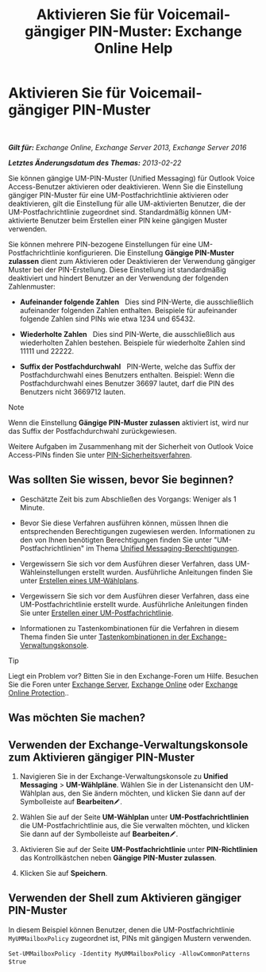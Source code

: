 ﻿---
title: 'Aktivieren Sie für Voicemail-gängiger PIN-Muster: Exchange Online Help'
TOCTitle: Aktivieren Sie für Voicemail-gängiger PIN-Muster
ms:assetid: 9940a8c2-f576-4089-ab96-8b318ad3da0f
ms:mtpsurl: https://technet.microsoft.com/de-de/library/JJ673546(v=EXCHG.150)
ms:contentKeyID: 50554882
ms.date: 05/23/2018
mtps_version: v=EXCHG.150
ms.translationtype: MT
---

# Aktivieren Sie für Voicemail-gängiger PIN-Muster

 

_**Gilt für:** Exchange Online, Exchange Server 2013, Exchange Server 2016_

_**Letztes Änderungsdatum des Themas:** 2013-02-22_

Sie können gängige UM-PIN-Muster (Unified Messaging) für Outlook Voice Access-Benutzer aktivieren oder deaktivieren. Wenn Sie die Einstellung gängiger PIN-Muster für eine UM-Postfachrichtlinie aktivieren oder deaktivieren, gilt die Einstellung für alle UM-aktivierten Benutzer, die der UM-Postfachrichtlinie zugeordnet sind. Standardmäßig können UM-aktivierte Benutzer beim Erstellen einer PIN keine gängigen Muster verwenden.

Sie können mehrere PIN-bezogene Einstellungen für eine UM-Postfachrichtlinie konfigurieren. Die Einstellung **Gängige PIN-Muster zulassen** dient zum Aktivieren oder Deaktivieren der Verwendung gängiger Muster bei der PIN-Erstellung. Diese Einstellung ist standardmäßig deaktiviert und hindert Benutzer an der Verwendung der folgenden Zahlenmuster:

  - **Aufeinander folgende Zahlen**   Dies sind PIN-Werte, die ausschließlich aufeinander folgenden Zahlen enthalten. Beispiele für aufeinander folgende Zahlen sind PINs wie etwa 1234 und 65432.

  - **Wiederholte Zahlen**   Dies sind PIN-Werte, die ausschließlich aus wiederholten Zahlen bestehen. Beispiele für wiederholte Zahlen sind 11111 und 22222.

  - **Suffix der Postfachdurchwahl**   PIN-Werte, welche das Suffix der Postfachdurchwahl eines Benutzers enthalten. Beispiel: Wenn die Postfachdurchwahl eines Benutzer 36697 lautet, darf die PIN des Benutzers nicht 3669712 lauten.


> [!NOTE]
> Wenn die Einstellung <STRONG>Gängige PIN-Muster zulassen</STRONG> aktiviert ist, wird nur das Suffix der Postfachdurchwahl zurückgewiesen.



Weitere Aufgaben im Zusammenhang mit der Sicherheit von Outlook Voice Access-PINs finden Sie unter [PIN-Sicherheitsverfahren](pin-security-procedures-exchange-2013-help.md).

## Was sollten Sie wissen, bevor Sie beginnen?

  - Geschätzte Zeit bis zum Abschließen des Vorgangs: Weniger als 1 Minute.

  - Bevor Sie diese Verfahren ausführen können, müssen Ihnen die entsprechenden Berechtigungen zugewiesen werden. Informationen zu den von Ihnen benötigten Berechtigungen finden Sie unter "UM-Postfachrichtlinien" im Thema [Unified Messaging-Berechtigungen](unified-messaging-permissions-exchange-2013-help.md).

  - Vergewissern Sie sich vor dem Ausführen dieser Verfahren, dass UM-Wähleinstellungen erstellt wurden. Ausführliche Anleitungen finden Sie unter [Erstellen eines UM-Wählplans](create-a-um-dial-plan-exchange-2013-help.md).

  - Vergewissern Sie sich vor dem Ausführen dieser Verfahren, dass eine UM-Postfachrichtlinie erstellt wurde. Ausführliche Anleitungen finden Sie unter [Erstellen einer UM-Postfachrichtlinie](create-a-um-mailbox-policy-exchange-2013-help.md).

  - Informationen zu Tastenkombinationen für die Verfahren in diesem Thema finden Sie unter [Tastenkombinationen in der Exchange-Verwaltungskonsole](keyboard-shortcuts-in-the-exchange-admin-center-exchange-online-protection-help.md).


> [!TIP]
> Liegt ein Problem vor? Bitten Sie in den Exchange-Foren um Hilfe. Besuchen Sie die Foren unter <A href="https://go.microsoft.com/fwlink/p/?linkid=60612">Exchange Server</A>, <A href="https://go.microsoft.com/fwlink/p/?linkid=267542">Exchange Online</A> oder <A href="https://go.microsoft.com/fwlink/p/?linkid=285351">Exchange Online Protection</A>..



## Was möchten Sie machen?

## Verwenden der Exchange-Verwaltungskonsole zum Aktivieren gängiger PIN-Muster

1.  Navigieren Sie in der Exchange-Verwaltungskonsole zu **Unified Messaging** \> **UM-Wählpläne**. Wählen Sie in der Listenansicht den UM-Wählplan aus, den Sie ändern möchten, und klicken Sie dann auf der Symbolleiste auf **Bearbeiten**![Bearbeitungssymbol](images/Bb124582.6f53ccb2-1f13-4c02-bea0-30690e6ea71d(EXCHG.150).gif "Bearbeitungssymbol").

2.  Wählen Sie auf der Seite **UM-Wählplan** unter **UM-Postfachrichtlinien** die UM-Postfachrichtlinie aus, die Sie verwalten möchten, und klicken Sie dann auf der Symbolleiste auf **Bearbeiten**![Bearbeitungssymbol](images/Bb124582.6f53ccb2-1f13-4c02-bea0-30690e6ea71d(EXCHG.150).gif "Bearbeitungssymbol").

3.  Aktivieren Sie auf der Seite **UM-Postfachrichtlinie** unter **PIN-Richtlinien** das Kontrollkästchen neben **Gängige PIN-Muster zulassen**.

4.  Klicken Sie auf **Speichern**.

## Verwenden der Shell zum Aktivieren gängiger PIN-Muster

In diesem Beispiel können Benutzer, denen die UM-Postfachrichtlinie `MyUMMailboxPolicy` zugeordnet ist, PINs mit gängigen Mustern verwenden.

    Set-UMMailboxPolicy -Identity MyUMMailboxPolicy -AllowCommonPatterns $true

